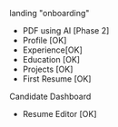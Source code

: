 landing "onboarding"
* PDF using AI [Phase 2]
* Profile [OK]
* Experience[OK]
* Education [OK]
* Projects [OK]
* First Resume [OK]

Candidate Dashboard
* Resume Editor [OK]

